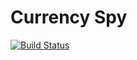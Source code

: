 # Currency Spy
[![Build Status](https://app.bitrise.io/app/a7d456a057d6cb50/status.svg?token=cpUrD18lIhTIW3mlNju7Vg&branch=master)](https://app.bitrise.io/app/a7d456a057d6cb50)
